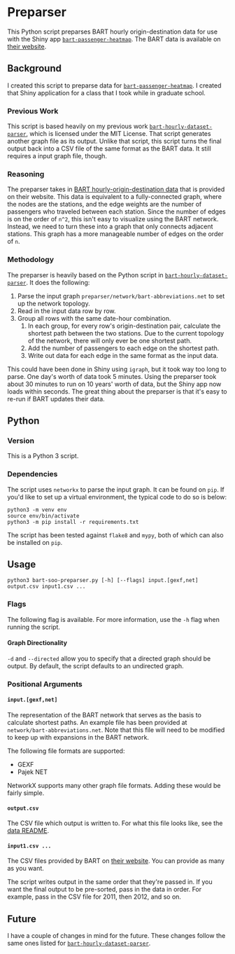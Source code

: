 # Preparser

This Python script preparses BART hourly origin-destination data for use with the Shiny app [`bart-passenger-heatmap`](https://github.com/jlperona/bart-passenger-heatmap).
The BART data is available on [their website](https://www.bart.gov/about/reports/ridership).

## Background

I created this script to preparse data for [`bart-passenger-heatmap`](https://github.com/jlperona/bart-passenger-heatmap).
I created that Shiny application for a class that I took while in graduate school.

### Previous Work

This script is based heavily on my previous work [`bart-hourly-dataset-parser`](https://github.com/jlperona/bart-hourly-dataset-parser), which is licensed under the MIT License.
That script generates another graph file as its output.
Unlike that script, this script turns the final output back into a CSV file of the same format as the BART data.
It still requires a input graph file, though.

### Reasoning

The preparser takes in [BART hourly-origin-destination data](https://www.bart.gov/about/reports/ridership) that is provided on their website.
This data is equivalent to a fully-connected graph, where the nodes are the stations, and the edge weights are the number of passengers who traveled between each station.
Since the number of edges is on the order of `n^2`, this isn't easy to visualize using the BART network.
Instead, we need to turn these into a graph that only connects adjacent stations.
This graph has a more manageable number of edges on the order of `n`.

### Methodology

The preparser is heavily based on the Python script in [`bart-hourly-dataset-parser`](https://github.com/jlperona/bart-hourly-dataset-parser).
It does the following:

1. Parse the input graph `preparser/network/bart-abbreviations.net` to set up the network topology.
2. Read in the input data row by row.
3. Group all rows with the same date-hour combination.
	1. In each group, for every row's origin-destination pair, calculate the shortest path between the two stations. Due to the current topology of the network, there will only ever be one shortest path.
	2. Add the number of passengers to each edge on the shortest path.
	3. Write out data for each edge in the same format as the input data.

This could have been done in Shiny using `igraph`, but it took way too long to parse.
One day's worth of data took 5 minutes.
Using the preparser took about 30 minutes to run on 10 years' worth of data, but the Shiny app now loads within seconds.
The great thing about the preparser is that it's easy to re-run if BART updates their data.

## Python

### Version

This is a Python 3 script.

### Dependencies

The script uses `networkx` to parse the input graph.
It can be found on `pip`.
If you'd like to set up a virtual environment, the typical code to do so is below:

```
python3 -m venv env
source env/bin/activate
python3 -m pip install -r requirements.txt
```

The script has been tested against `flake8` and `mypy`, both of which can also be installed on `pip`.

## Usage

```
python3 bart-soo-preparser.py [-h] [--flags] input.[gexf,net] output.csv input1.csv ...
```

### Flags

The following flag is available.
For more information, use the `-h` flag when running the script.

#### Graph Directionality

`-d` and `--directed` allow you to specify that a directed graph should be output.
By default, the script defaults to an undirected graph.

### Positional Arguments

#### `input.[gexf,net]`

The representation of the BART network that serves as the basis to calculate shortest paths.
An example file has been provided at `network/bart-abbreviations.net`.
Note that this file will need to be modified to keep up with expansions in the BART network.

The following file formats are supported:

* GEXF
* Pajek NET

NetworkX supports many other graph file formats.
Adding these would be fairly simple.

#### `output.csv`

The CSV file which output is written to.
For what this file looks like, see the [data README](../data/README.md).

#### `input1.csv ...`

The CSV files provided by BART on [their website](https://www.bart.gov/about/reports/ridership).
You can provide as many as you want.

The script writes output in the same order that they're passed in.
If you want the final output to be pre-sorted, pass in the data in order.
For example, pass in the CSV file for 2011, then 2012, and so on.

## Future

I have a couple of changes in mind for the future.
These changes follow the same ones listed for [`bart-hourly-dataset-parser`](https://github.com/jlperona/bart-hourly-dataset-parser).
